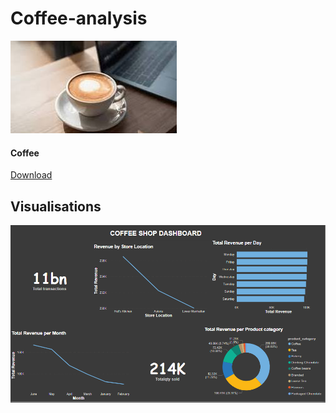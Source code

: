# Coffee-analysis
![coffee_2](coffee_2.jpeg)


#### Coffee

[Download](https://microsoft.com)

## Visualisations
![Coffee_dashboard_1](Coffee_dashboard_1.PNG)
